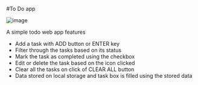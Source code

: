 #To Do app


![image](https://github.com/candl3b0x/to-do/assets/98771722/e6f8f90d-1ef1-498b-8ba9-6c898cbd6116)



A simple todo web app 
features
- Add a task with ADD button or ENTER key
- Filter through the tasks based on its status
- Mark the task as completed using the checkbox
- Edit or delete the task based on the icon clicked
- Clear all the tasks on click of CLEAR ALL button
- Data stored on local storage and task box is filled using the stored data
